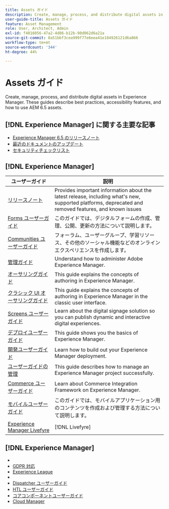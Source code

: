 ```yaml
---
title: Assets ガイド
description: Create, manage, process, and distribute digital assets in Experience Manager. These guides describe best practices, accessibility features, and how to use AEM 6.5 assets.
user-guide-title: Assets ガイド
feature: Asset Management
role: User, Architect, Admin
exl-id: f4016056-47a2-4d86-b12b-90d062d6a21a
source-git-commit: 8a51bbf3cea999f77e6eea41e184926121d6a866
workflow-type: tm+mt
source-wordcount: '344'
ht-degree: 44%

---
```


# Assets ガイド

Create, manage, process, and distribute digital assets in Experience Manager. These guides describe best practices, accessibility features, and how to use AEM 6.5 assets.

## [!DNL Experience Manager] に関する主要な記事 

* [Experience Manager 6.5 のリリースノート](/help/release-notes/home.md)
* [最近のドキュメントのアップデート](https://experienceleague.adobe.com/docs/experience-manager-release-information/aem-release-updates/doc-updates/documentation-updates.html?lang=ja)
* [セキュリティチェックリスト](/help/sites-administering/security-checklist.md)

## [!DNL Experience Manager]

| ユーザーガイド | 説明 |
|--- |---|
| [リリースノート](/help/release-notes/home.md) | Provides important information about the latest release, including what&#39;s new, supported platforms, deprecated and removed features, and known issues |
| [Forms ユーザーガイド](/help/forms/home.md) | このガイドでは、デジタルフォームの作成、管理、公開、更新の方法について説明します。 |
| [Communities ユーザーガイド](/help/communities/home.md) | フォーラム、ユーザーグループ、学習リソース、その他のソーシャル機能などのオンラインエクスペリエンスを作成します。 |
| [管理ガイド](/help/sites-administering/home.md) | Understand how to administer Adobe Experience Manager. |
| [オーサリングガイド](/help/sites-authoring/home.md) | This guide explains the concepts of authoring in Experience Manager. |
| [クラシック UI オーサリングガイド](/help/sites-classic-ui-authoring/home.md) | This guide explains the concepts of authoring in Experience Manager in the classic user interface. |
| [Screens ユーザーガイド](https://experienceleague.adobe.com/docs/experience-manager-screens/user-guide/aem-screens-introduction.html?lang=ja) | Learn about the digital signage solution so you can publish dynamic and interactive digital experiences. |
| [デプロイユーザーガイド](/help/sites-deploying/home.md) | This guide shows you the basics of Experience Manager. |
| [開発ユーザーガイド](/help/sites-developing/home.md) | Learn how to build out your Experience Manager deployment. |
| [ユーザーガイドの管理](/help/managing/home.md) | This guide describes how to manage an Experience Manager project successfully. |
| [Commerce ユーザーガイド](/help/commerce/home.md) | Learn about Commerce Integration Framework on Experience Manager. |
| [モバイルユーザーガイド](/help/mobile/home.md) | このガイドでは、モバイルアプリケーション用のコンテンツを作成および管理する方法について説明します。 |
| [Experience Manager Livefyre](https://experienceleague.adobe.com/docs/livefyre/using/home.html) | [!DNL Livefyre] |

## [!DNL Experience Manager]

* [](https://experienceleague.adobe.com/docs/experience-manager-learn/assets/overview.html?lang=ja)
* [GDPR 対応](/help/managing/data-protection-and-privacy.md)
* [Experience League](https://experienceleague.adobe.com/?mv=other#recommended/solutions/experience-manager)
* [](https://experienceleaguecommunities.adobe.com/t5/adobe-experience-manager-assets/ct-p/experience-manager-assets-community)
* [Dispatcher ユーザーガイド](https://experienceleague.adobe.com/docs/experience-manager-dispatcher/using/dispatcher.html?lang=ja)
* [HTL ユーザーガイド](https://experienceleague.adobe.com/docs/experience-manager-htl/using/overview.html?lang=ja)
* [コアコンポーネントユーザーガイド](https://experienceleague.adobe.com/docs/experience-manager-core-components/using/introduction.html?lang=ja)
* [Cloud Manager](https://experienceleague.adobe.com/docs/experience-manager-cloud-manager/using/introduction-to-cloud-manager.html?lang=ja)
